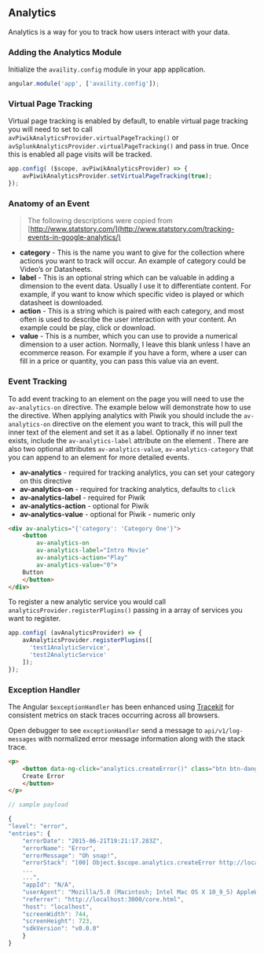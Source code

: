 ## Analytics

Analytics is a way for you to track how users interact with your data. 

### Adding the Analytics Module

Initialize the `availity.config` module in your app application. 

```javascript
angular.module('app', ['availity.config']);
```

### Virtual Page Tracking

Virtual page tracking is enabled by default, to enable virtual page tracking you will need to set to call `avPiwikAnalyticsProvider.virtualPageTracking()` or `avSplunkAnalyticsProvider.virtualPageTracking()` and pass in true. Once this is enabled all page visits will be tracked.
</div>

```javascript
app.config( ($scope, avPiwikAnalyticsProvider) => {
    avPiwikAnalyticsProvider.setVirtualPageTracking(true);
});
```

### Anatomy of an Event

> The following descriptions were copied from [http://www.statstory.com/](http://www.statstory.com/tracking-events-in-google-analytics/)

* **category** - This is the name you want to give for the collection where actions you want to track will occur. An example of category could be Video’s or Datasheets.
* **label** - This is an optional string which can be valuable in adding a dimension to the event data. Usually I use it to differentiate content. For example, if you want to know which specific video is played or which datasheet is downloaded.
* **action** - This is a string which is paired with each category, and most often is used to describe the user interaction with your content. An example could be play, click or download.
* **value** - This is a number, which you can use to provide a numerical dimension to a user action. Normally, I leave this blank unless I have an ecommerce reason. For example if you have a form, where a user can fill in a price or quantity, you can pass this value via an event.

### Event Tracking

To add event tracking to an element on the page you will need to use the `av-analytics-on` directive. The example below will demonstrate how to use the directive. When applying analytics with Piwik you should include the `av-analytics-on` directive on the element you want to track, this will pull the inner text of the element and set it as a label. Optionally if no inner text exists, include the `av-analytics-label` attribute on the element . There are also two optional attributes `av-analytics-value`, `av-analytics-category` that you can append to an element for more detailed events.

* **av-analytics** - required for tracking analytics, you can set your category on this directive
* **av-analytics-on** - required for tracking analytics, defaults to `click`
* **av-analytics-label** - required for Piwik
* **av-analytics-action** - optional for Piwik
* **av-analytics-value** - optional for Piwik - numeric only

```html
<div av-analytics="{'category': 'Category One'}">
    <button
        av-analytics-on
        av-analytics-label="Intro Movie"
        av-analytics-action="Play"
        av-analytics-value="0">
    Button
    </button>
</div>
```

To register a new analytic service you would call `analyticsProvider.registerPlugins()` passing in a array of services you want to register.

```javascript
app.config( (avAnalyticsProvider) => {
    avAnalyticsProvider.registerPlugins([
      'test1AnalyticService',
      'test2AnalyticService'
    ]);
});
```

### Exception Handler

The Angular `$exceptionHandler` has been enhanced using [Tracekit](https://github.com/csnover/TraceKit) for consistent metrics on stack traces occurring across all browsers.

Open debugger to see `exceptionHandler` send a message to `api/v1/log-messages` with normalized error message information along with the stack trace.

```html
<p>
    <button data-ng-click="analytics.createError()" class="btn btn-danger">
    Create Error
    </button>
</p>
```

```javascript
// sample payload

{
"level": "error",
"entries": {
    "errorDate": "2015-06-21T19:21:17.283Z",
    "errorName": "Error",
    "errorMessage": "Oh snap!",
    "errorStack": "[00] Object.$scope.analytics.createError http://localhost:3000/js/docs-demos.js:46:15\n[01] Parser.functionCall http://
    ...
    ...",
    "appId": "N/A",
    "userAgent": "Mozilla/5.0 (Macintosh; Intel Mac OS X 10_9_5) AppleWebKit/537.36 (KHTML, like Gecko) Chrome/43.0.2357.81 Safari/537.36",
    "referrer": "http://localhost:3000/core.html",
    "host": "localhost",
    "screenWidth": 744,
    "screenHeight": 723,
    "sdkVersion": "v0.0.0"
    }
}

```
